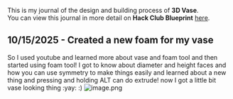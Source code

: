 <!--
  ===================    !!READ THIS NOTICE!!   ====================
  DO NOT edit this file manually. Your changes WILL BE OVERWRITTEN!
  This journal is auto generated and updated by Hack Club Blueprint.
  To edit this file, please edit your journal entries on Blueprint.
  ==================================================================
-->

This is my journal of the design and building process of **3D Vase**.  
You can view this journal in more detail on **Hack Club Blueprint** [here](https://blueprint.hackclub.com/projects/519).


## 10/15/2025 - Created a new foam for my vase  

So I used youtube and learned more about vase and foam tool and then started using foam tool! I got to know about diameter and height faces and how you can use symmetry to make things easily and learned about a new thing and pressing and holding ALT can do extrude! now I got a little bit vase looking thing :yay: :)
![image.png](https://blueprint.hackclub.com/user-attachments/blobs/proxy/eyJfcmFpbHMiOnsiZGF0YSI6MjMxNCwicHVyIjoiYmxvYl9pZCJ9fQ==--96a9fd819b9545873c0cad27b0c4da81527bb061/image.png)
  

